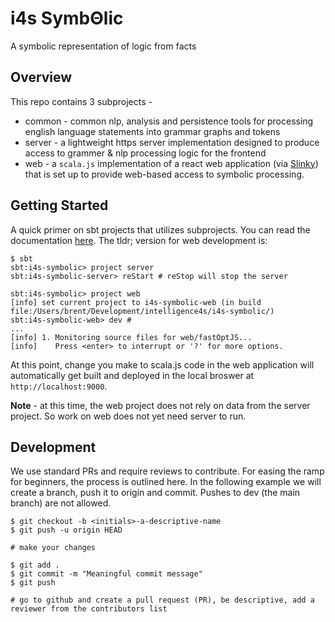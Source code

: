 # i4s SymbΘlic
A symbolic representation of logic from facts

## Overview
This repo contains 3 subprojects - 
* common - common nlp, analysis and persistence tools for processing english language statements into grammar graphs and tokens
* server - a lightweight https server implementation designed to produce access to grammer & nlp processing logic for the frontend
* web - a `scala.js` implementation of a react web application (via [Slinky](https://slinky.dev/)) that is set up to provide web-based access to symbolic processing.

## Getting Started
A quick primer on sbt projects that utilizes subprojects. You can read the documentation [here](https://www.scala-sbt.org/1.x/docs/Multi-Project.html). 
The tldr; version for web development is: 
```
$ sbt
sbt:i4s-symbolic> project server
sbt:i4s-symbolic-server> reStart # reStop will stop the server

sbt:i4s-symbolic> project web
[info] set current project to i4s-symbolic-web (in build file:/Users/brent/Development/intelligence4s/i4s-symbolic/)
sbt:i4s-symbolic-web> dev #
...
[info] 1. Monitoring source files for web/fastOptJS...
[info]    Press <enter> to interrupt or '?' for more options.
```
At this point, change you make to scala.js code in the web application will automatically get built and deployed in the local broswer at 
`http://localhost:9000`.

**Note** - at this time, the web project does not rely on data from the server project. So work on web does not yet need server to run.

## Development
We use standard PRs and require reviews to contribute. For easing the ramp for beginners, the process is outlined here. In the following 
example we will create a branch, push it to origin and commit. Pushes to dev (the main branch) are not allowed.

```
$ git checkout -b <initials>-a-descriptive-name 
$ git push -u origin HEAD

# make your changes

$ git add . 
$ git commit -m "Meaningful commit message"
$ git push

# go to github and create a pull request (PR), be descriptive, add a reviewer from the contributors list  
```